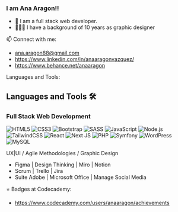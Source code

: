 ### I am Ana Aragon!!

- 🌱 I am a full stack web developer. 
- 👩🏻‍💻 I have a background of 10 years as graphic designer

📫 Connect with me: 
- ana.aragon88@gmail.com
- https://www.linkedin.com/in/anaaragonvazquez/
- https://www.behance.net/anaaragon

Languages and Tools:

 ## Languages and Tools 🛠️
 ### Full Stack Web Development
 ![HTML5](https://img.shields.io/badge/html5-%23E34F26.svg?style=for-the-badge&logo=html5&logoColor=white)
 ![CSS3](https://img.shields.io/badge/css3-%231572B6.svg?style=for-the-badge&logo=css3&logoColor=white)
 ![Bootstrap](https://img.shields.io/badge/bootstrap-%238511FA.svg?style=for-the-badge&logo=bootstrap&logoColor=white)
 ![SASS](https://img.shields.io/badge/SASS-hotpink.svg?style=for-the-badge&logo=SASS&logoColor=white)
 ![JavaScript](https://img.shields.io/badge/javascript-%23323330.svg?style=for-the-badge&logo=javascript&logoColor=%23F7DF1E)
 ![Node.js](https://img.shields.io/badge/node-green?style=for-the-badge&logo=node.js&logoColor=white)
 ![TailwindCSS](https://img.shields.io/badge/tailwindcss-%2338B2AC.svg?style=for-the-badge&logo=tailwind-css&logoColor=white)
 ![React](https://img.shields.io/badge/react-%2320232a.svg?style=for-the-badge&logo=react&logoColor=%2361DAFB)
 ![Next JS](https://img.shields.io/badge/Next-black?style=for-the-badge&logo=next.js&logoColor=white)
 ![PHP](https://img.shields.io/badge/php-%23777BB4.svg?style=for-the-badge&logo=php&logoColor=white)
 ![Symfony](https://img.shields.io/badge/Symfony-black?style=for-the-badge&logo=symfony)
 ![WordPress](https://img.shields.io/badge/WordPress-%23117AC9.svg?style=for-the-badge&logo=WordPress&logoColor=white)
 ![MySQL](https://img.shields.io/badge/mysql-blue?style=for-the-badge&logo=mysql&logoColor=white)


UX|UI / Agile Methodologies / Graphic Design 

- Figma | Design Thinking | Miro | Notion
- Scrum | Trello | Jira
- Suite Adobe | Microsoft Office | Manage Social Media


⭐ Badges at Codecademy:
- https://www.codecademy.com/users/anaaragon/achievements


